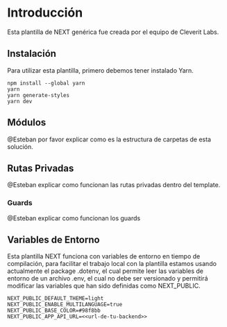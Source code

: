 # Introducción

Esta plantilla de NEXT genérica fue creada por el equipo de Cleverit Labs.

## Instalación

Para utilizar esta plantilla, primero debemos tener instalado Yarn.

```shell
npm install --global yarn
yarn
yarn generate-styles
yarn dev
```

## Módulos

@Esteban por favor explicar como es la estructura de carpetas de esta solución.

## Rutas Privadas

@Esteban explicar como funcionan las rutas privadas dentro del template.

### Guards

@Esteban explicar como funcionan los guards

## Variables de Entorno

Esta plantilla NEXT funciona con variables de entorno en tiempo de compilación, para facilitar el trabajo local con la plantilla estamos usando actualmente el package .dotenv, el cual permite leer las variables de entorno de un archivo .env, el cual no debe ser versionado y permitirá modificar las variables que han sido definidas como NEXT_PUBLIC.

```shell
NEXT_PUBLIC_DEFAULT_THEME=light
NEXT_PUBLIC_ENABLE_MULTILANGUAGE=true
NEXT_PUBLIC_BASE_COLOR=#98f8bb
NEXT_PUBLIC_APP_API_URL=<<url-de-tu-backend>>
```
